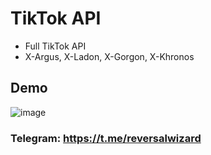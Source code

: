 # TikTok API

- Full TikTok API
- X-Argus, X-Ladon, X-Gorgon, X-Khronos

## Demo
![image](https://github.com/wizardreversal/TikTok-API/assets/138551194/e33efd1c-aacc-4e14-bd83-86c19bf9320e)


### Telegram: https://t.me/reversalwizard
